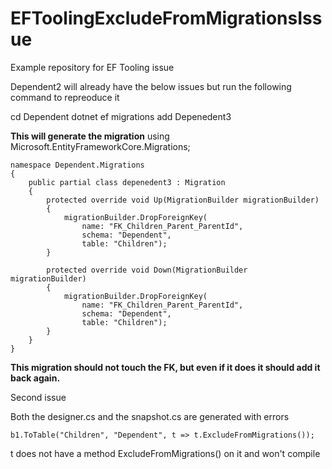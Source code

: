 # EFToolingExcludeFromMigrationsIssue
Example repository for EF Tooling issue

Dependent2 will already have the below issues but run the following command to repreoduce it


cd Dependent
dotnet ef migrations add Depenedent3



**This will generate the migration**
using Microsoft.EntityFrameworkCore.Migrations;

    namespace Dependent.Migrations
    {
        public partial class depenedent3 : Migration
        {
            protected override void Up(MigrationBuilder migrationBuilder)
            {
                migrationBuilder.DropForeignKey(
                    name: "FK_Children_Parent_ParentId",
                    schema: "Dependent",
                    table: "Children");
            }
    
            protected override void Down(MigrationBuilder migrationBuilder)
            {
                migrationBuilder.DropForeignKey(
                    name: "FK_Children_Parent_ParentId",
                    schema: "Dependent",
                    table: "Children");
            }
        }
    }


**This migration should not touch the FK, but even if it does it should add it back again.**

Second issue

Both the designer.cs and the snapshot.cs are generated with errors

    b1.ToTable("Children", "Dependent", t => t.ExcludeFromMigrations());

t does not have a method ExcludeFromMigrations() on it and won't compile
